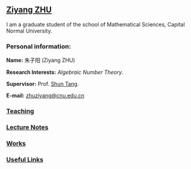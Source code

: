 ## [Ziyang ZHU](https://ziyangzhu.github.io/home/)
I am a graduate student of the school of Mathematical Sciences, Capital Normal University.

### Personal information:

**Name:** 朱子阳 (Ziyang ZHU)

**Research Interests:** _Algebraic Number Theory_.

**Supervisor:** Prof. [Shun Tang](https://tangshun-math.github.io/).

**E-mail:** zhuziyang@cnu.edu.cn

### [Teaching](https://ziyangzhu.github.io/Teaching/)
### [Lecture Notes](https://ziyangzhu.github.io/Notes/)
### [Works](https://ziyangzhu.github.io/Works/)
### [Useful Links](https://ziyangzhu.github.io/Links/)
